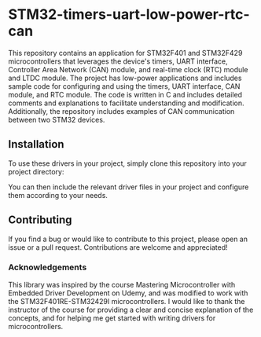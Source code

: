 # STM32-timers-uart-low-power-rtc-can

This repository contains an application for STM32F401 and STM32F429 microcontrollers that leverages the device's timers, UART interface, Controller Area Network (CAN) module, and real-time clock (RTC) module and LTDC module. The project has low-power applications and includes sample code for configuring and using the timers, UART interface, CAN module, and RTC module. The code is written in C and includes detailed comments and explanations to facilitate understanding and modification. Additionally, the repository includes examples of CAN communication between two STM32 devices.

## Installation

To use these drivers in your project, simply clone this repository into your project directory:


You can then include the relevant driver files in your project and configure them according to your needs.


## Contributing
If you find a bug or would like to contribute to this project, please open an issue or a pull request. Contributions are welcome and appreciated!
### Acknowledgements

This library was inspired by the course Mastering Microcontroller with Embedded Driver Development on Udemy, and was modified to work with the STM32F401RE-STM32429I microcontrollers. I would like to thank the instructor of the course for providing a clear and concise explanation of the concepts, and for helping me get started with writing drivers for microcontrollers.
